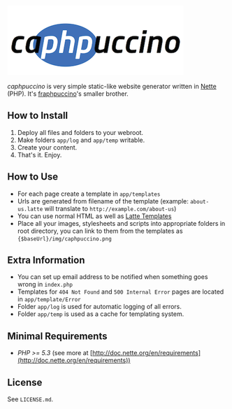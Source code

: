 ![caphpuccino](/img/caphpuccino.png)

*caphpuccino* is very simple static-like website generator written in [Nette](https://nette.org) (PHP). It's [fraphpuccino](http://fraphpuccino.com)'s smaller brother.



## How to Install
1. Deploy all files and folders to your webroot.
2. Make folders `app/log` and `app/temp` writable.
3. Create your content.
4. That's it. Enjoy.

## How to Use
- For each page create a template in `app/templates`
- Urls are generated from filename of the template (example: `about-us.latte` will translate to `http://example.com/about-us`)
- You can use normal HTML as well as [Latte Templates](http://doc.nette.org/en/templating)
- Place all your images, stylesheets and scripts into appropriate folders in root directory, you can link to them from the templates as `{$baseUrl}/img/caphpuccino.png`

## Extra Information
- You can set up email address to be notified when something goes wrong in `index.php`
- Templates for `404 Not Found` and `500 Internal Error` pages are located in `app/template/Error`
- Folder `app/log` is used for automatic logging of all errors.
- Folder `app/temp` is used as a cache for templating system.

## Minimal Requirements
- *PHP >= 5.3* (see more at [http://doc.nette.org/en/requirements](http://doc.nette.org/en/requirements))

## License

See `LICENSE.md`.